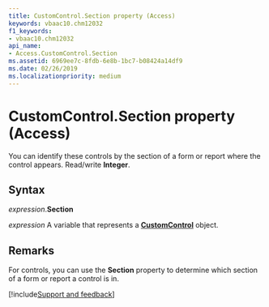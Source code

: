 ```yaml
---
title: CustomControl.Section property (Access)
keywords: vbaac10.chm12032
f1_keywords:
- vbaac10.chm12032
api_name:
- Access.CustomControl.Section
ms.assetid: 6969ee7c-8fdb-6e8b-1bc7-b08424a14df9
ms.date: 02/26/2019
ms.localizationpriority: medium
---
```



# CustomControl.Section property (Access)

You can identify these controls by the section of a form or report where the control appears. Read/write **Integer**.


## Syntax

_expression_.**Section**

_expression_ A variable that represents a **[CustomControl](Access.CustomControl.md)** object.


## Remarks

For controls, you can use the **Section** property to determine which section of a form or report a control is in.




[!include[Support and feedback](~/includes/feedback-boilerplate.md)]